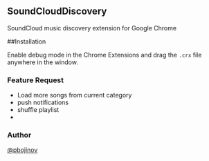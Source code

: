 ## SoundCloudDiscovery

SoundCloud music discovery extension for Google Chrome


##Installation

Enable debug mode in the Chrome Extensions and drag the `.crx` file anywhere in the window.

### Feature Request

* Load more songs from current category
* push notifications
* shuffle playlist
* 

### Author

[@pbojinov](http://twitter.com/pbojinov)
